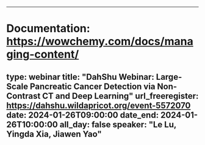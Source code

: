 
---
# Documentation: https://wowchemy.com/docs/managing-content/
type: webinar
title: "DahShu Webinar: Large-Scale Pancreatic Cancer Detection via Non-Contrast CT and Deep Learning"
url_freeregister: https://dahshu.wildapricot.org/event-5572070
date: 2024-01-26T09:00:00
date_end: 2024-01-26T10:00:00
all_day: false
speaker: "Le Lu, Yingda Xia, Jiawen Yao"
---
